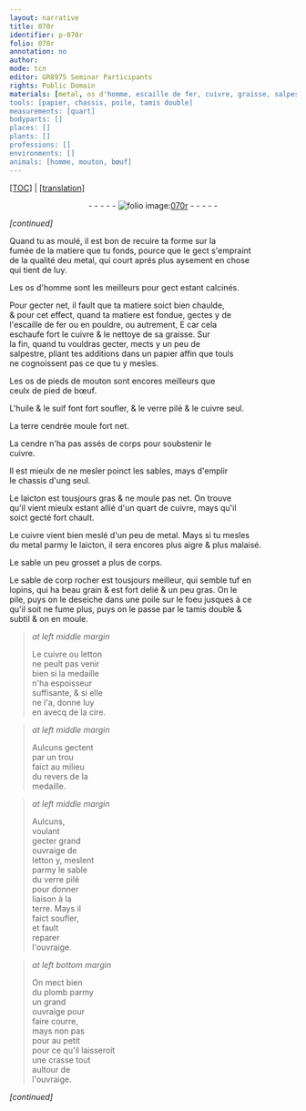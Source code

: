 ```yaml
---
layout: narrative
title: 070r
identifier: p-070r
folio: 070r
annotation: no
author:
mode: tcn
editor: GR8975 Seminar Participants
rights: Public Domain
materials: [metal, os d'homme, escaille de fer, cuivre, graisse, salpestre, papier, os de pieds de mouton, ceulx de pied de bœuf, huile, suif, verre pilé, terre cendrée, cendre, laicton, metal., sable de corp rocher, tuf, letton, cire, terre, plomb, crasse]
tools: [papier, chassis, poile, tamis double]
measurements: [quart]
bodyparts: []
places: []
plants: []
professions: []
environments: []
animals: [homme, mouton, bœuf]
---
```


 <p><a href="{{ site.baseurl }}/normalized/">[TOC]</a> | <a href="{{ site.baseurl }}/texts/p-070r_tl/" target="_blank">[translation]</a></p><div class="folio" align="center">- - - - - <a href="http://gallica.bnf.fr/ark:/12148/btv1b10500001g/f145.image" target="_blank"><img src="https://cu-mkp.github.io/2017-workshop-edition/assets/photo-icon.png" alt="folio image: " style="display:inline-block; margin-bottom:-3px;"/>070r</a> - - - - - </div>  
 
*[continued]*
  
Quand tu as moulé, il est bon de recuire ta forme sur la<br/> fumée de la matiere que tu fonds, pource que le gect s'empraint<br/> de la qualité d<span class="del">e</span><span class="add">u</span> <span class="m">metal</span>, qui court aprés plus ayseme<span class="exp">nt</span> en chose<br/> qui tient de luy.
 
Les <span class="m">os d'<span class="al">homme</span></span> sont les meilleurs pour gect estant calcinés.
 
Pour gecter net, il fault que ta matiere soict bien chaulde,<br/> & pour cet effect, quand ta matiere est fondue, gectes y de<br/> l'<span class="m">escaille de fer</span> ou en pouldre, ou autrem<span class="exp">ent</span>, <span class="del">E</span> car cela<br/> eschaufe fort le <span class="m">cuivre</span> & le nettoye de sa <span class="m">graisse</span>. Sur<br/> la fin, quand tu vouldras gecter, mects y un peu de<br/> <span class="m">salpestre</span>, pliant tes additions dans un <span class="tl"><span class="m">papier</span></span> affin que touls<br/> ne cognoissent pas ce que tu y mesles.
 
Les <span class="m">os de pieds de <span class="al">mouton</span></span> sont encores meilleurs que<br/> <span class="m">ceulx de pied de <span class="al">bœuf</span></span>.
 
L'<span class="m">huile</span> & le <span class="m">suif</span> font fort soufler, & le <span class="m">verre pilé</span> & le <span class="m">cuivre</span> seul.
 
La <span class="m">terre cendrée</span> moule fort net.
 
La <span class="m">cendre</span> n'ha pas assés de corps pour soubstenir le<br/> <span class="m">cuivre</span>.
 
Il est mieulx de ne mesler poinct les sables, mays d'emplir<br/> le <span class="tl">chassis</span> d'ung seul.
 
Le <span class="m">laicton</span> est tousjours gras & ne moule pas net. On trouve<br/> qu'il vient mieulx estant allié d'un <span class="ms">quart</span> de <span class="m">cuivre</span>, mays qu'il<br/> soict gecté fort chault.
 
Le <span class="m">cuivre</span> vient bien meslé d'un peu de <span class="m">metal.</span> Mays si tu mesles<br/> du <span class="m">metal</span> parmy le <span class="m">laicton</span>, il sera encores plus aigre & plus malaisé.
 
Le sable un peu grosset a plus de corps.
 
Le <span class="m">sable de <span class="del">corp</span> rocher</span> est tousjours meilleur, qui semble <span class="m">tuf</span> en<br/> lopins, qui ha beau grain & est fort delié & un peu gras. On le<br/> pile, puys on le deseiche dans une <span class="tl">poile</span> sur le foeu jusques à ce<br/> qu'il <span class="del">soit</span> ne fume plus, puys on le passe par le <span class="tl">tamis double</span> &<br/> subtil & on en moule.
 
> *at left middle margin*
> 
> 
>   Le <span class="m">cuivre</span> ou <span class="m">letton</span><br/> ne peult pas venir<br/> bien si la medaille<br/> n'ha espoisseur<br/> suffisante, & si elle<br/> ne l'a, donne luy<br/> en avecq de la <span class="m">cire</span>.
 
> *at left middle margin*
> 
> 
>   Aulcuns gectent<br/> par un trou<br/> faict au milieu<br/> du revers de la<br/> medaille.
 
> *at left middle margin*
> 
> 
>   Aulcuns,<br/> voulant<br/> gecter grand<br/> ouvraige de<br/> <span class="m">letton</span> <span class="del">y</span>, meslent<br/> parmy le sable<br/> du <span class="m">verre pilé</span><br/> pour donner<br/> liaison à la<br/> <span class="m">terre</span>. Mays il<br/> faict soufler,<br/> et fault<br/> reparer<br/> l'ouvraige.
 
> *at left bottom margin*
> 
> 
>   On mect bien<br/> du <span class="m">plomb</span> parmy<br/> un grand<br/> ouvraige pour<br/> faire courre,<br/> mays non <span class="del">pas<br/> pour</span> au petit<br/> pour ce qu'il laisseroit<br/> une <span class="m">crasse</span> tout<br/> aultour de<br/> l'ouvraige.
 
*[continued]*
 
 